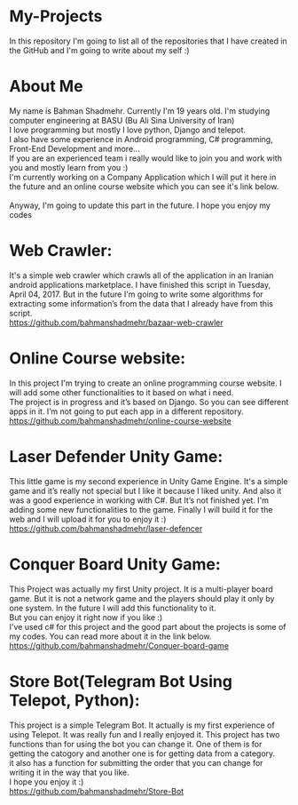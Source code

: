 # My-Projects
In this repository I'm going to list all of the repositories that I have created in the GitHub and I'm going to write about my self :)  
  
# About Me
My name is Bahman Shadmehr. Currently I'm 19 years old. I'm studying computer engineering at BASU (Bu Ali Sina University of Iran)  
I love programming but mostly I love python, Django and telepot.  
I also have some experience in Android programming, C# programming, Front-End Development and more...  
If you are an experienced team i really would like to join you and work with you and mostly learn from you :)  
I'm currently working on a Company Application which I will put it here in the future and an online course website which you can see it's link below.  
<br />
Anyway, I'm going to update this part in the future. I hope you enjoy my codes  
  
  
# Web Crawler:
It's a simple web crawler which crawls all of the application in an Iranian android applications marketplace. I have finished this script in Tuesday, April 04, 2017. But in the future I'm going to write some algorithms for extracting some information’s from the data that I already have from this script.  
https://github.com/bahmanshadmehr/bazaar-web-crawler


# Online Course website:
In this project I'm trying to create an online programming course website. I will add some other functionalities to it based on what i need.  
The project is in progress and it’s based on Django. So you can see different apps in it. I’m not going to put each app in a different repository.  
https://github.com/bahmanshadmehr/online-course-website


# Laser Defender Unity Game:
This little game is my second experience in Unity Game Engine. It's a simple game and it’s really not special but I like it because I liked unity. And also it was a good experience in working with C#. But It’s not finished yet. I'm adding some new functionalities to the game. Finally I will build it for the web and I will upload it for you to enjoy it :)  
https://github.com/bahmanshadmehr/laser-defencer


# Conquer Board Unity Game:
This Project was actually my first Unity project. It is a multi-player board game. But it is not a network game and the players should play it only by one system. In the future I will add this functionality to it.  
But you can enjoy it right now if you like :)  
I've used c# for this project and the good part about the projects is some of my codes. You can read more about it in the link below.  
https://github.com/bahmanshadmehr/Conquer-board-game

# Store Bot(Telegram Bot Using Telepot, Python):
This project is a simple Telegram Bot. It actually is my first experience of using Telepot. It was really fun and I really enjoyed it.   This project has two functions than for using the bot you can change it. One of them is for getting the catogory and another one is for getting data from a category.  
it also has a function for submitting the order that you can change for writing it in the way that you like.  
I hope you enjoy it :)  
https://github.com/bahmanshadmehr/Store-Bot
